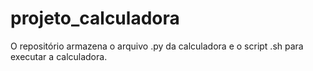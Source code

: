 # projeto_calculadora
 O repositório armazena o arquivo .py da calculadora e o script .sh para executar a calculadora.
